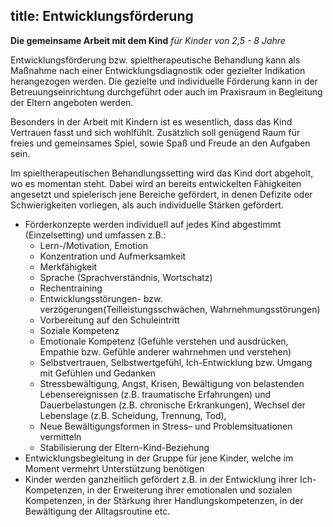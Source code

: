 title: Entwicklungsförderung
---

**Die gemeinsame Arbeit mit dem Kind**
*für Kinder von 2,5 - 8 Jahre*

Entwicklungsförderung bzw. spieltherapeutische Behandlung kann als Maßnahme nach einer Entwicklungsdiagnostik oder gezielter Indikation herangezogen werden. Die gezielte und individuelle Förderung kann in der Betreuungseinrichtung durchgeführt oder auch im Praxisraum in Begleitung der Eltern angeboten werden.

Besonders in der Arbeit mit Kindern ist es wesentlich, dass das Kind Vertrauen fasst und sich wohlfühlt. Zusätzlich soll genügend Raum für freies und gemeinsames Spiel, sowie Spaß und Freude an den Aufgaben sein. 

Im spieltherapeutischen Behandlungssetting wird das Kind dort abgeholt, wo es momentan steht. Dabei wird an bereits entwickelten Fähigkeiten angesetzt und spielerisch jene Bereiche gefördert, in denen Defizite oder Schwierigkeiten vorliegen, als auch individuelle Stärken gefördert. 

* Förderkonzepte werden individuell auf jedes Kind abgestimmt (Einzelsetting) und umfassen z.B.:
	- Lern-/Motivation, Emotion
	- Konzentration und Aufmerksamkeit
	- Merkfähigkeit
	- Sprache (Sprachverständnis, Wortschatz)
	- Rechentraining
	- Entwicklungsstörungen- bzw. verzögerungen(Teilleistungsschwächen, Wahrnehmungsstörungen)
	- Vorbereitung auf den Schuleintritt
	- Soziale Kompetenz
	- Emotionale Kompetenz (Gefühle verstehen und ausdrücken, Empathie bzw. Gefühle anderer wahrnehmen und verstehen)
	- Selbstvertrauen, Selbstwertgefühl, Ich-Entwicklung bzw. Umgang mit Gefühlen und Gedanken
	- Stressbewältigung, Angst, Krisen, Bewältigung von belastenden Lebensereignissen (z.B. traumatische Erfahrungen) und Dauerbelastungen (z.B. chronische Erkrankungen), Wechsel der Lebenslage (z.B. Scheidung, Trennung, Tod),
	- Neue Bewältigungsformen in Stress– und Problemsituationen vermitteln
	- Stabilisierung der Eltern-Kind-Beziehung
* Entwicklungsbegleitung in der Gruppe für jene Kinder, welche im Moment vermehrt Unterstützung benötigen
* Kinder werden ganzheitlich gefördert z.B. in der Entwicklung ihrer Ich-Kompetenzen, in der Erweiterung ihrer emotionalen und sozialen Kompetenzen, in der Stärkung ihrer Handlungskompetenzen, in der Bewältigung der Alltagsroutine etc.